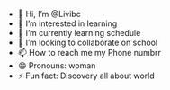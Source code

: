 - 👋 Hi, I’m @Livibc
- 👀 I’m interested in learning
- 🌱 I’m currently learning schedule
- 💞️ I’m looking to collaborate on school
- 📫 How to reach me my Phone numbrr
- 😄 Pronouns: woman
- ⚡ Fun fact: Discovery all about world

<!---
Livibc/Livibc is a ✨ special ✨ repository because its `README.md` (this file) appears on your GitHub profile.
You can click the Preview link to take a look at your changes.
--->
